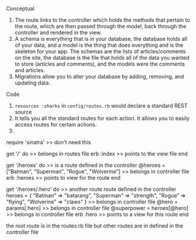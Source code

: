 Conceptual 
1. The route links to the controller which holds the methods that pertain to the route, which are then passed through the model, back through the controller and rendered in the view.
2. A schema is everything that is in your database, the database holds all of your data, and a model is the thing that does everything and is the skeleton for your app. The schemas are the lists of articles/comments on the site, the database is the file that holds all of the data you wanted to store (articles and comments), and the models were the comments and articles.
3. Migrations allow you to alter your database by adding, removing, and updating data.

Code
1. `resources :sharks` in `config/routes.rb` would declare a standard REST source
2. It tells you all the standard routes for each action. It allows you to easily access routes for certain actions.
3.


require 'sinatra' >> don't need this

get '/' do >> belongs in routes file
  erb :index >> points to the view file
end

get '/heroes' do >> is a route defined in the controller
  @heroes = ["Batman", "Superman", "Rogue", "Wolverine"] >> belongs in controller file
  erb :heroes >> points to view for the route
end

get '/heroes/:hero' do >> another route route defined in the controller
  heroes = { "Batman" => "batarang",
            "Superman" => "strength",
            "Rogue" => "flying",
            "Wolverine" => "claws"
            } >> belongs in controller file
  @hero = params[:hero] >> belongs in controller file
  @superpower = heroes[@hero] >> belongs in controller file
  erb :hero >> points to a view for this route
end

the root route is in the routes.rb file but other routes are in defined in the controller file